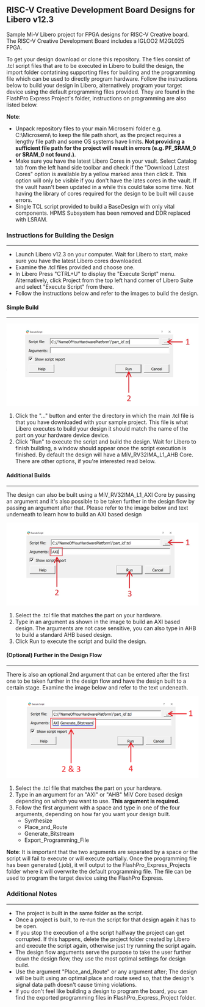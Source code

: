 ## RISC-V Creative Development Board Designs for Libero v12.3

Sample Mi-V Libero project for FPGA designs for RISC-V Creative board. The RISC-V Creative Development Board includes a IGLOO2 M2GL025 FPGA.

To get your design download or clone this repository. The files consist of .tcl script files that are to be executed in Libero to build the design, the import folder contatining supporting files for building and the programming file which can be used to directly program hardware. Follow the instructions below to build your design in Libero, alternatively program your target device using the default programming files provided. They are found in the FlashPro Express Project's folder, instructions on programming are also listed below.

**Note**: 
* Unpack repository files to your main Microsemi folder e.g. C:\Microsemi\ to keep the file path short, as the project requires
a lengthy file path and some OS systems have limits. **Not providing
a sufficient file path for the project will result in errors (e.g. PF_SRAM_0 or SRAM_0 not found.)**.
* Make sure you have the latest Libero Cores in your vault. Select Catalog tab from the left hand side toolbar and check if the "Download Latest Cores" option is available by a yellow marked area then click it. This option will only be visible if you don't have the lates cores in the vault. If the vault hasn't been updated in a while this could take some time. Not having the library of cores required for the design to be built will cause errors.
* Single TCL script provided to build a BaseDesign with only vital components. HPMS Subsystem has been removed and DDR replaced with LSRAM.

### Instructions for Building the Design
-------------

- Launch Libero v12.3 on your computer. Wait for Libero to start, make sure you have the latest Libero cores downloaded.
- Examine the .tcl files provided and choose one.
- In Libero Press "CTRL+U" to display the "Execute Script" menu. Alternatively, click Project from the top left hand corner of Libero Suite and select "Execute Script" from there.
- Follow the instructions below and refer to the images to build the design.


#### Simple Build
------------------------

![Execute_Script](support_files/images/execute_script_1.jpg)

1. Click the "..." button and enter the directory in which the main .tcl file is that you have downloaded with your sample project. This file
is what Libero executes to build your design it should match the name of the part on your hardware device device.
2. Click "Run" to execute the script and build the design. Wait for Libero to finish building, a window should appear once the script execution is finished. By default the design will have a MiV_RV32IMA_L1_AHB Core. There are other options, if you're interested read below.

#### Additional Builds
-----------------------------

The design can also be built using a MiV_RV32IMA_L1_AXI Core by passing an argument and it's also possible to be taken further in the design flow by passing an argument after that. Please refer to the image below and text underneath to learn how to build an AXI based design

![Script's_Arguments](support_files/images/execute_script_2.jpg)

1. Select the .tcl file that matches the part on your hardware.
2. Type in an argument as shown in the image to build an AXI based design. The arguments are not case sensitive, you can also type in AHB to build a standard AHB based design.
3. Click Run to execute the script and build the design.

#### (Optional) Further in the Design Flow
--------------------------

There is also an optional 2nd argument that can be entered after the first one to be taken further in the design flow and have the design built to a certain stage. Examine the image below and refer to the text undeneath.

![Design_Flow](support_files/images/execute_script_3.jpg)

1. Select the .tcl file that matches the part on your hardware.
2. Type in an argument for an "AXI" or "AHB" MiV Core based design depending on which you want to use. **This argument is required.**
3. Follow the first argument with a space and type in one of the four arguments, depending on how far you want your design built.
     - Synthesize
      - Place_and_Route
      - Generate_Bitstream
      - Export_Programming_File
      
**Note**: It is important that the two arguments are separated by a space or the script will fail to execute or will execute partially.
Once the programming file has been generated (.job), it will output to the FlashPro_Express_Projects folder where it will overwrite the default programming file. The file can be used to program the target device using the FlashPro Express.

### Additional Notes
-------------------------

- The project is built in the same folder as the script.
- Once a project is built, to re-run the script for that design again it has to be open.
- If you stop the execution of a the script halfway the project can get corrupted. If this happens, delete the project folder created by Libero and execute the script again, otherwise just try running the script again.
- The design flow arguments serve the purpose to take the user further down the design flow, they use the most optimal settings for design build.
- Use the argument "Place_and_Route" or any argument after; The design will be built using an optimal place and route seed so, that the design's signal data path doesn't cause timing violations.
- If you don't feel like building a design to program the board, you can find the exported programming files in FlashPro_Express_Project folder.
